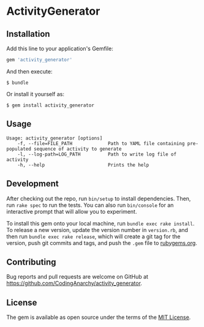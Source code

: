 # ActivityGenerator

## Installation

Add this line to your application's Gemfile:

```ruby
gem 'activity_generator'
```

And then execute:

    $ bundle

Or install it yourself as:

    $ gem install activity_generator

## Usage

```
Usage: activity_generator [options]
    -f, --file=FILE_PATH             Path to YAML file containing pre-populated sequence of activity to generate
    -l, --log-path=LOG_PATH          Path to write log file of activity
    -h, --help                       Prints the help
```

## Development

After checking out the repo, run `bin/setup` to install dependencies. Then, run `rake spec` to run the tests. You can also run `bin/console` for an interactive prompt that will allow you to experiment.

To install this gem onto your local machine, run `bundle exec rake install`. To release a new version, update the version number in `version.rb`, and then run `bundle exec rake release`, which will create a git tag for the version, push git commits and tags, and push the `.gem` file to [rubygems.org](https://rubygems.org).

## Contributing

Bug reports and pull requests are welcome on GitHub at https://github.com/CodingAnarchy/activity_generator.

## License

The gem is available as open source under the terms of the [MIT License](https://opensource.org/licenses/MIT).
